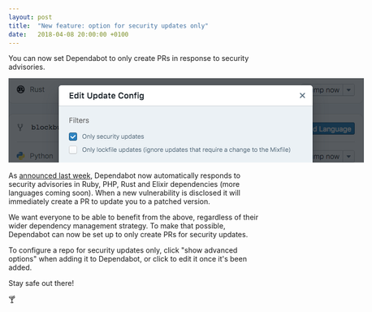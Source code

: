 ```yaml
---
layout: post
title:  "New feature: option for security updates only"
date:   2018-04-08 20:00:00 +0100
---
```


You can now set Dependabot to only create PRs in response to security
advisories.

<p class="image-medium">
  <img src="/images/blog/security-updates-only.png" style="max-width: 700px;" alt="Security updates only option" />
</p>

As [announced last week][security-announcement], Dependabot now automatically
responds to security advisories in Ruby, PHP, Rust and Elixir dependencies
(more languages coming soon). When a new vulnerability is disclosed it will
immediately create a PR to update you to a patched version.

We want everyone to be able to benefit from the above, regardless of their wider
dependency management strategy. To make that possible, Dependabot can now be
set up to only create PRs for security updates.

To configure a repo for security updates only, click "show advanced options"
when adding it to Dependabot, or click to edit it once it's been added.

Stay safe out there!

🍸

[security-announcement]: automatically-respond-to-security-advisories
